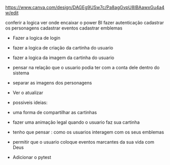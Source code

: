 https://www.canva.com/design/DAGEg9USw7c/Pa8agGvpU8IBAawxGu4a4w/edit

conferir a logica
ver onde encaixar o power BI
fazer autenticação 
cadastrar os personagens
cadastrar eventos
cadastrar emblemas

- Fazer a logica de login
- fazer a logica de criação da cartinha do usuario 
- fazer a logica da imagem da cartinha do usuario 
- pensar na relação que o usuario podia ter com a conta dele dentro do sistema 
- separar as imagens dos personagens 
- Ver o atualizar


- possiveis ideias:
- uma forma de compartilhar as cartinhas 
- fazer uma animação legal quando o usuario faz sua cartinha 

- tenho que pensar :
como os usuarios interagem com os seus emblemas 

- permitir que o usuario coloque eventos marcantes da sua vida com Deus 
- Adicionar o pytest